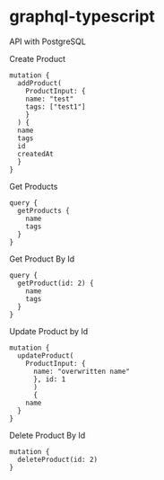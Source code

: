 # graphql-typescript

API with PostgreSQL

Create Product

```
mutation {
  addProduct(
    ProductInput: {
    name: "test"
    tags: ["test1"]
    }
  ) {
  name
  tags
  id
  createdAt
  }
}
```

Get Products

```
query {
  getProducts {
    name
    tags
  }
}
```

Get Product By Id

```
query {
  getProduct(id: 2) {
    name
    tags
  }
}
```

Update Product by Id

```
mutation {
  updateProduct(
    ProductInput: {
      name: "overwritten name"
      }, id: 1
      )
      {
    name
  }
}
```

Delete Product By Id

```
mutation {
  deleteProduct(id: 2)
}
```
